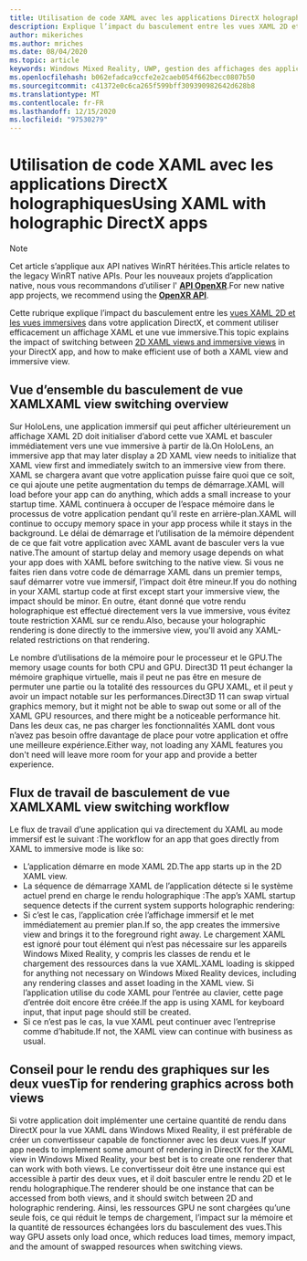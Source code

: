 ```yaml
---
title: Utilisation de code XAML avec les applications DirectX holographiques
description: Explique l’impact du basculement entre les vues XAML 2D et les vues immersives dans votre application DirectX, et comment utiliser efficacement un mode XAML et un affichage immersif.
author: mikeriches
ms.author: mriches
ms.date: 08/04/2020
ms.topic: article
keywords: Windows Mixed Reality, UWP, gestion des affichages des applications, XAML, clavier, procédure pas à pas, DirectX
ms.openlocfilehash: b062efadca9ccfe2e2caeb054f662becc0807b50
ms.sourcegitcommit: c41372e0c6ca265f599bff309390982642d628b8
ms.translationtype: MT
ms.contentlocale: fr-FR
ms.lasthandoff: 12/15/2020
ms.locfileid: "97530279"
---
```

# <a name="using-xaml-with-holographic-directx-apps"></a><span data-ttu-id="151e4-104">Utilisation de code XAML avec les applications DirectX holographiques</span><span class="sxs-lookup"><span data-stu-id="151e4-104">Using XAML with holographic DirectX apps</span></span>

> [!NOTE]
> <span data-ttu-id="151e4-105">Cet article s’applique aux API natives WinRT héritées.</span><span class="sxs-lookup"><span data-stu-id="151e4-105">This article relates to the legacy WinRT native APIs.</span></span>  <span data-ttu-id="151e4-106">Pour les nouveaux projets d’application native, nous vous recommandons d’utiliser l' **[API OpenXR](../native/openxr-getting-started.md)**.</span><span class="sxs-lookup"><span data-stu-id="151e4-106">For new native app projects, we recommend using the **[OpenXR API](../native/openxr-getting-started.md)**.</span></span>

<span data-ttu-id="151e4-107">Cette rubrique explique l’impact du basculement entre les [vues XAML 2D et les vues immersives](../../design/app-views.md) dans votre application DirectX, et comment utiliser efficacement un affichage XAML et une vue immersive.</span><span class="sxs-lookup"><span data-stu-id="151e4-107">This topic explains the impact of switching between [2D XAML views and immersive views](../../design/app-views.md) in your DirectX app, and how to make efficient use of both a XAML view and immersive view.</span></span>

## <a name="xaml-view-switching-overview"></a><span data-ttu-id="151e4-108">Vue d’ensemble du basculement de vue XAML</span><span class="sxs-lookup"><span data-stu-id="151e4-108">XAML view switching overview</span></span>

<span data-ttu-id="151e4-109">Sur HoloLens, une application immersif qui peut afficher ultérieurement un affichage XAML 2D doit initialiser d’abord cette vue XAML et basculer immédiatement vers une vue immersive à partir de là.</span><span class="sxs-lookup"><span data-stu-id="151e4-109">On HoloLens, an immersive app that may later display a 2D XAML view needs to initialize that XAML view first and immediately switch to an immersive view from there.</span></span> <span data-ttu-id="151e4-110">XAML se chargera avant que votre application puisse faire quoi que ce soit, ce qui ajoute une petite augmentation du temps de démarrage.</span><span class="sxs-lookup"><span data-stu-id="151e4-110">XAML will load before your app can do anything, which adds a small increase to your startup time.</span></span> <span data-ttu-id="151e4-111">XAML continuera à occuper de l’espace mémoire dans le processus de votre application pendant qu’il reste en arrière-plan.</span><span class="sxs-lookup"><span data-stu-id="151e4-111">XAML will continue to occupy memory space in your app process while it stays in the background.</span></span> <span data-ttu-id="151e4-112">Le délai de démarrage et l’utilisation de la mémoire dépendent de ce que fait votre application avec XAML avant de basculer vers la vue native.</span><span class="sxs-lookup"><span data-stu-id="151e4-112">The amount of startup delay and memory usage depends on what your app does with XAML before switching to the native view.</span></span> <span data-ttu-id="151e4-113">Si vous ne faites rien dans votre code de démarrage XAML dans un premier temps, sauf démarrer votre vue immersif, l’impact doit être mineur.</span><span class="sxs-lookup"><span data-stu-id="151e4-113">If you do nothing in your XAML startup code at first except start your immersive view, the impact should be minor.</span></span> <span data-ttu-id="151e4-114">En outre, étant donné que votre rendu holographique est effectué directement vers la vue immersive, vous évitez toute restriction XAML sur ce rendu.</span><span class="sxs-lookup"><span data-stu-id="151e4-114">Also, because your holographic rendering is done directly to the immersive view, you'll avoid any XAML-related restrictions on that rendering.</span></span>

<span data-ttu-id="151e4-115">Le nombre d’utilisations de la mémoire pour le processeur et le GPU.</span><span class="sxs-lookup"><span data-stu-id="151e4-115">The memory usage counts for both CPU and GPU.</span></span> <span data-ttu-id="151e4-116">Direct3D 11 peut échanger la mémoire graphique virtuelle, mais il peut ne pas être en mesure de permuter une partie ou la totalité des ressources du GPU XAML, et il peut y avoir un impact notable sur les performances.</span><span class="sxs-lookup"><span data-stu-id="151e4-116">Direct3D 11 can swap virtual graphics memory, but it might not be able to swap out some or all of the XAML GPU resources, and there might be a noticeable performance hit.</span></span> <span data-ttu-id="151e4-117">Dans les deux cas, ne pas charger les fonctionnalités XAML dont vous n’avez pas besoin offre davantage de place pour votre application et offre une meilleure expérience.</span><span class="sxs-lookup"><span data-stu-id="151e4-117">Either way, not loading any XAML features you don't need will leave more room for your app and provide a better experience.</span></span>

## <a name="xaml-view-switching-workflow"></a><span data-ttu-id="151e4-118">Flux de travail de basculement de vue XAML</span><span class="sxs-lookup"><span data-stu-id="151e4-118">XAML view switching workflow</span></span>

<span data-ttu-id="151e4-119">Le flux de travail d’une application qui va directement du XAML au mode immersif est le suivant :</span><span class="sxs-lookup"><span data-stu-id="151e4-119">The workflow for an app that goes directly from XAML to immersive mode is like so:</span></span>
* <span data-ttu-id="151e4-120">L’application démarre en mode XAML 2D.</span><span class="sxs-lookup"><span data-stu-id="151e4-120">The app starts up in the 2D XAML view.</span></span>
* <span data-ttu-id="151e4-121">La séquence de démarrage XAML de l’application détecte si le système actuel prend en charge le rendu holographique :</span><span class="sxs-lookup"><span data-stu-id="151e4-121">The app’s XAML startup sequence detects if the current system supports holographic rendering:</span></span>
* <span data-ttu-id="151e4-122">Si c’est le cas, l’application crée l’affichage immersif et le met immédiatement au premier plan.</span><span class="sxs-lookup"><span data-stu-id="151e4-122">If so, the app creates the immersive view and brings it to the foreground right away.</span></span> <span data-ttu-id="151e4-123">Le chargement XAML est ignoré pour tout élément qui n’est pas nécessaire sur les appareils Windows Mixed Reality, y compris les classes de rendu et le chargement des ressources dans la vue XAML.</span><span class="sxs-lookup"><span data-stu-id="151e4-123">XAML loading is skipped for anything not necessary on Windows Mixed Reality devices, including any rendering classes and asset loading in the XAML view.</span></span> <span data-ttu-id="151e4-124">Si l’application utilise du code XAML pour l’entrée au clavier, cette page d’entrée doit encore être créée.</span><span class="sxs-lookup"><span data-stu-id="151e4-124">If the app is using XAML for keyboard input, that input page should still be created.</span></span>
* <span data-ttu-id="151e4-125">Si ce n’est pas le cas, la vue XAML peut continuer avec l’entreprise comme d’habitude.</span><span class="sxs-lookup"><span data-stu-id="151e4-125">If not, the XAML view can continue with business as usual.</span></span>

## <a name="tip-for-rendering-graphics-across-both-views"></a><span data-ttu-id="151e4-126">Conseil pour le rendu des graphiques sur les deux vues</span><span class="sxs-lookup"><span data-stu-id="151e4-126">Tip for rendering graphics across both views</span></span>

<span data-ttu-id="151e4-127">Si votre application doit implémenter une certaine quantité de rendu dans DirectX pour la vue XAML dans Windows Mixed Reality, il est préférable de créer un convertisseur capable de fonctionner avec les deux vues.</span><span class="sxs-lookup"><span data-stu-id="151e4-127">If your app needs to implement some amount of rendering in DirectX for the XAML view in Windows Mixed Reality, your best bet is to create one renderer that can work with both views.</span></span> <span data-ttu-id="151e4-128">Le convertisseur doit être une instance qui est accessible à partir des deux vues, et il doit basculer entre le rendu 2D et le rendu holographique.</span><span class="sxs-lookup"><span data-stu-id="151e4-128">The renderer should be one instance that can be accessed from both views, and it should switch between 2D and holographic rendering.</span></span> <span data-ttu-id="151e4-129">Ainsi, les ressources GPU ne sont chargées qu’une seule fois, ce qui réduit le temps de chargement, l’impact sur la mémoire et la quantité de ressources échangées lors du basculement des vues.</span><span class="sxs-lookup"><span data-stu-id="151e4-129">This way GPU assets only load once, which reduces load times, memory impact, and the amount of swapped resources when switching views.</span></span>
